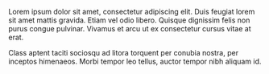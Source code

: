 Lorem ipsum dolor sit amet, consectetur adipiscing elit. Duis feugiat lorem sit amet mattis gravida. Etiam vel odio libero. Quisque dignissim felis non
purus congue pulvinar. Vivamus et arcu ut ex consectetur cursus vitae at erat.

Class aptent taciti sociosqu ad litora torquent per conubia nostra, per inceptos himenaeos. Morbi tempor leo tellus, auctor tempor nibh aliquam id.
